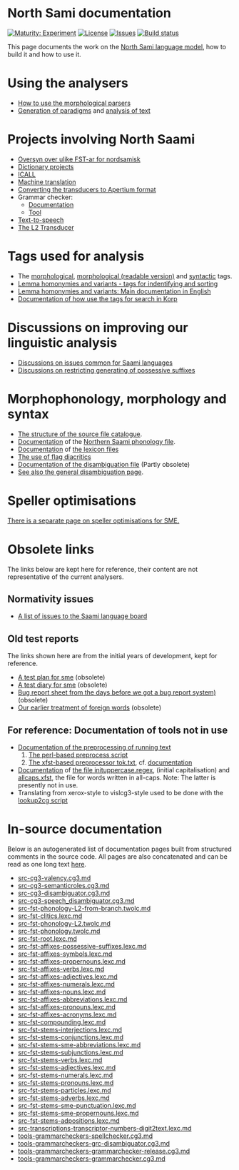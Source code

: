 # North Sami documentation

[![Maturity: Experiment](https://img.shields.io/badge/Maturity-Experiment-black.svg)](https://giellalt.github.io/MaturityClassification.html)
[![License](https://img.shields.io/github/license/giellalt/lang-sme)](https://raw.githubusercontent.com/giellalt/lang-sme/main/LICENSE)
[![Issues](https://img.shields.io/github/issues/giellalt/lang-sme)](https://github.com/giellalt/lang-sme/issues)
[![Build status](https://github.com/giellalt/lang-sme/workflows/Speller%20CI+CD/badge.svg)](https://github.com/giellalt/lang-sme/actions)

This page documents the work on the [North Sami language model](http://github.com/giellalt/lang-sme), how to build it and how to use it.

# Using the analysers

-   [How to use the morphological
    parsers](/tools/docu-sme-manual.html)
-   [Generation of paradigms](http://giellatekno.uit.no/cgi/p-sme.sme.html) and
    [analysis of text](http://giellatekno.uit.no/cgi/d-sme.sme.html)

# Projects involving North Saami

-   [Oversyn over ulike FST-ar for nordsamisk](KompilereFST.html)
-   [Dictionary projects](/dicts/dicts.html)
-   [ICALL](/ped/index.html)
-   [Machine translation](/mt/MachineTranslation.html)
-   [Converting the transducers to Apertium format](ConvertingToApertium.html)
-   Grammar checker:
    - [Documentation](gramcheck/index.md)
    - [Tool](http://gtweb.uit.no/cgi-bin/wiki/index.php/North_Saami_grammar_checker)
-   [Text-to-speech](http://giellatekno.uit.no//tts-plan.html)
-   [The L2 Transducer](TheL2Transducer.html)

# Tags used for analysis

-   The [morphological](docu-sme-grammartags.html), [morphological
    (readable version)](docu-mini-smi-grammartags.html) and
    [syntactic](docu-sme-syntaxtags.html) tags.
-   [Lemma homonymies and variants - tags for indentifying and
    sorting](../smi/lemma.html)
-   [Lemma homonymies and variants: Main documentation in
    English](../common/Variation_in_lexc.html)
-   [Documentation of how use the tags for search in
    Korp](../common/cqp.nob.html)

# Discussions on improving our linguistic analysis

-   [Discussions on issues common for Saami
    languages](../smi/index.html)
-   [Discussions on restricting generating of possessive
    suffixes](PXdiscussion.html)

# Morphophonology, morphology and syntax

-   [The structure of the source file catalogue](/infra/infraremake/NewinfraCatalogues.html).
-   [Documentation](docu-sme-twol.html) of the
    [Northern Saami phonology file](https://giellalt.com/giellalt/lang-sme/src/fst/phonology.twolc).
-   [Documentation](docu-sme-lex.html) of [the lexicon
    files](https://giellalt.com/giellalt/lang-sme/src/fst/)
-   [The use of flag diacritics](docu-sme-flag-diacritics.html)
-   [Documentation of the disambiguation
    file](docu-sme-dis.html) (Partly obsolete)
-   [See also the general disambiguation
    page](../../ling/docu-disambiguation.html).


# Speller optimisations

[There is a separate page on speller
optimisations for SME.](SpellerConfiguration.html)

# Obsolete links
The links below are kept here for reference, their content are not representative of the current analysers.

## Normativity issues
-   [A list of issues to the Saami language
    board](normativity-issues.html)


## Old test reports
The links shown here are from the initial years of development, kept for reference.

-   [A test plan for sme](docu-sme-testplan.html) (obsolete)
-   [A test diary for sme](sme-testdiary.html) (obsolete)
-   [Bug report sheet from the days before we got a bug report
    system)](docu-sme-bugs.html) (obsolete)
-   [Our earlier treatment of foreign
    words](../../ling/docu-foreign.html) (obsolete)

## For reference: Documentation of tools not in use 
-   [Documentation of the preprocessing of running
    text](../../ling/preprocessor.html)
    1. [The perl-based preprocess script](https://gtsvn.uit.no/langtech/trunk/gt/script/preprocess)
    2. [The xfst-based preprocessor tok.txt](https://gtsvn.uit.no/langtech/trunk/gt/sme/src/tok.txt), cf. [documentation](docu-sme-preprocessor.html)
-   [Documentation](../../ling/docu-case-allcaps.html) of
    [the file inituppercase.regex](https://github.com/giellalt/langs-sme/src/orthography/inituppercase.regex),
    (initial capitalisation) and
    [allcaps.xfst](https://gtsvn.uit.no/langtech/trunk/gt/common/src/allcaps.xfst),
    the file for words written in all-caps. Note: The latter is
    presently not in use.
-   Translating from xerox-style to vislcg3-style used to be done with the
    [lookup2cg script](https://gtsvn.uit.no/langtech/trunk/gt/script/lookup2cg)

# In-source documentation

Below is an autogenerated list of documentation pages built from structured comments in the source code. All pages are also concatenated and can be read as one long text [here](sme.md).

* [src-cg3-valency.cg3.md](src-cg3-valency.cg3.md)
* [src-cg3-semanticroles.cg3.md](src-cg3-semanticroles.cg3.md)
* [src-cg3-disambiguator.cg3.md](src-cg3-disambiguator.cg3.md)
* [src-cg3-speech_disambiguator.cg3.md](src-cg3-speech_disambiguator.cg3.md)
* [src-fst-phonology-L2-from-branch.twolc.md](src-fst-phonology-L2-from-branch.twolc.md)
* [src-fst-clitics.lexc.md](src-fst-clitics.lexc.md)
* [src-fst-phonology-L2.twolc.md](src-fst-phonology-L2.twolc.md)
* [src-fst-phonology.twolc.md](src-fst-phonology.twolc.md)
* [src-fst-root.lexc.md](src-fst-root.lexc.md)
* [src-fst-affixes-possessive-suffixes.lexc.md](src-fst-affixes-possessive-suffixes.lexc.md)
* [src-fst-affixes-symbols.lexc.md](src-fst-affixes-symbols.lexc.md)
* [src-fst-affixes-propernouns.lexc.md](src-fst-affixes-propernouns.lexc.md)
* [src-fst-affixes-verbs.lexc.md](src-fst-affixes-verbs.lexc.md)
* [src-fst-affixes-adjectives.lexc.md](src-fst-affixes-adjectives.lexc.md)
* [src-fst-affixes-numerals.lexc.md](src-fst-affixes-numerals.lexc.md)
* [src-fst-affixes-nouns.lexc.md](src-fst-affixes-nouns.lexc.md)
* [src-fst-affixes-abbreviations.lexc.md](src-fst-affixes-abbreviations.lexc.md)
* [src-fst-affixes-pronouns.lexc.md](src-fst-affixes-pronouns.lexc.md)
* [src-fst-affixes-acronyms.lexc.md](src-fst-affixes-acronyms.lexc.md)
* [src-fst-compounding.lexc.md](src-fst-compounding.lexc.md)
* [src-fst-stems-interjections.lexc.md](src-fst-stems-interjections.lexc.md)
* [src-fst-stems-conjunctions.lexc.md](src-fst-stems-conjunctions.lexc.md)
* [src-fst-stems-sme-abbreviations.lexc.md](src-fst-stems-sme-abbreviations.lexc.md)
* [src-fst-stems-subjunctions.lexc.md](src-fst-stems-subjunctions.lexc.md)
* [src-fst-stems-verbs.lexc.md](src-fst-stems-verbs.lexc.md)
* [src-fst-stems-adjectives.lexc.md](src-fst-stems-adjectives.lexc.md)
* [src-fst-stems-numerals.lexc.md](src-fst-stems-numerals.lexc.md)
* [src-fst-stems-pronouns.lexc.md](src-fst-stems-pronouns.lexc.md)
* [src-fst-stems-particles.lexc.md](src-fst-stems-particles.lexc.md)
* [src-fst-stems-adverbs.lexc.md](src-fst-stems-adverbs.lexc.md)
* [src-fst-stems-sme-punctuation.lexc.md](src-fst-stems-sme-punctuation.lexc.md)
* [src-fst-stems-sme-propernouns.lexc.md](src-fst-stems-sme-propernouns.lexc.md)
* [src-fst-stems-adpositions.lexc.md](src-fst-stems-adpositions.lexc.md)
* [src-transcriptions-transcriptor-numbers-digit2text.lexc.md](src-transcriptions-transcriptor-numbers-digit2text.lexc.md)
* [tools-grammarcheckers-spellchecker.cg3.md](tools-grammarcheckers-spellchecker.cg3.md)
* [tools-grammarcheckers-grc-disambiguator.cg3.md](tools-grammarcheckers-grc-disambiguator.cg3.md)
* [tools-grammarcheckers-grammarchecker-release.cg3.md](tools-grammarcheckers-grammarchecker-release.cg3.md)
* [tools-grammarcheckers-grammarchecker.cg3.md](tools-grammarcheckers-grammarchecker.cg3.md)
